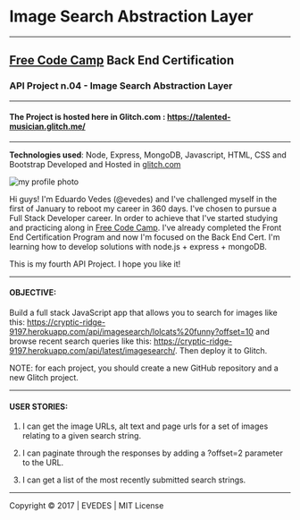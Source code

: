 # Image Search Abstraction Layer
-----------------------------------------------------------------------------------
## [Free Code Camp](http://www.freecodecamp.com) Back End Certification
### API Project n.04 - Image Search Abstraction Layer
-----------------------------------------------------------------------------------


#### The Project is hosted here in Glitch.com : https://talented-musician.glitch.me/

-----------------------------------------------------------------------------------
__Technologies used__:
Node, Express, MongoDB, Javascript, HTML, CSS and Bootstrap
Developed and Hosted in [glitch.com](https://www.glitch.com)


![my profile photo](http://res.cloudinary.com/evedes/image/upload/c_scale,w_150/v1483576770/PROFILE_PIC_e9crwf.jpg)

Hi guys! I'm Eduardo Vedes (@evedes) and I've challenged myself in the first of January to reboot my career in 360 days. I've chosen to pursue a Full Stack Developer career. In order to achieve that I've started studying and practicing along in [Free Code Camp](http://www.freecodecamp.com). I've already completed the Front End Certification Program and now I'm focused on the Back End Cert. I'm learning how to develop solutions with node.js + express + mongoDB.

This is my fourth API Project. I hope you like it!

-----------------------------------------------------------------------------------
#### OBJECTIVE:
Build a full stack JavaScript app that allows you to search for images like this: https://cryptic-ridge-9197.herokuapp.com/api/imagesearch/lolcats%20funny?offset=10 and browse recent search queries like this: https://cryptic-ridge-9197.herokuapp.com/api/latest/imagesearch/. Then deploy it to Glitch.

NOTE: for each project, you should create a new GitHub repository and a new Glitch project. 

-----------------------------------------------------------------------------------
#### USER STORIES:

1. I can get the image URLs, alt text and page urls for a set of images relating to a given search string.

2. I can paginate through the responses by adding a ?offset=2 parameter to the URL.

3. I can get a list of the most recently submitted search strings.

------------------------------------------------------------------------------------

Copyright &copy; 2017 | EVEDES | MIT License